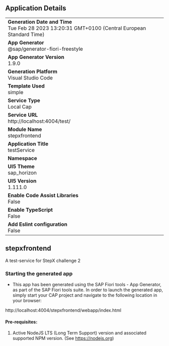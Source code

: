 ## Application Details
|               |
| ------------- |
|**Generation Date and Time**<br>Tue Feb 28 2023 13:20:31 GMT+0100 (Central European Standard Time)|
|**App Generator**<br>@sap/generator-fiori-freestyle|
|**App Generator Version**<br>1.9.0|
|**Generation Platform**<br>Visual Studio Code|
|**Template Used**<br>simple|
|**Service Type**<br>Local Cap|
|**Service URL**<br>http://localhost:4004/test/
|**Module Name**<br>stepxfrontend|
|**Application Title**<br>testService|
|**Namespace**<br>|
|**UI5 Theme**<br>sap_horizon|
|**UI5 Version**<br>1.111.0|
|**Enable Code Assist Libraries**<br>False|
|**Enable TypeScript**<br>False|
|**Add Eslint configuration**<br>False|

## stepxfrontend

A test-service for StepX challenge 2

### Starting the generated app

-   This app has been generated using the SAP Fiori tools - App Generator, as part of the SAP Fiori tools suite.  In order to launch the generated app, simply start your CAP project and navigate to the following location in your browser:

http://localhost:4004/stepxfrontend/webapp/index.html

#### Pre-requisites:

1. Active NodeJS LTS (Long Term Support) version and associated supported NPM version.  (See https://nodejs.org)


